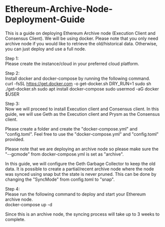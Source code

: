 # Ethereum-Archive-Node-Deployment-Guide
This is a guide on deploying Ethereum Archive node (Execution Client and Consensus Client). We will be using docker. Please note that you only need archive node if you would like to retrieve the old/historical data. Otherwise, you can just deploy and use a full node.

Step 1: <br/>
Please create the instance/cloud in your preferred cloud platform.

Step 2: <br/>
Install docker and docker-compose by running the following command. <br/>
curl -fsSL https://get.docker.com -o get-docker.sh
DRY_RUN=1 sudo sh ./get-docker.sh
sudo apt install docker-compose
sudo usermod -aG docker $USER <br/>

Step 3: <br/>
Now we will proceed to install Execution client and Consensus client. In this guide, we will use Geth as the Execution client and Prysm as the Consensus client.

Please create a folder and create the "docker-compose.yml" and "config.toml". Feel free to use the "docker-compose.yml" and "config.toml" provided.

Please note that we are deploying an archive node so please make sure the "--gcmode" from docker-compose.yml is set as "archive". 

In this guide, we will configure the Geth Garbage Collector to keep the old data. It is possible to create a partial/recent archive node where the node was synced using snap but the state is never pruned. This can be done by changing the "SyncMode" from config.toml to "snap".

Step 4: <br/>
Please run the following command to deploy and start your Ethereum archive node. <br/>
docker-compose up -d <br/>

Since this is an archive node, the syncing process will take up to 3 weeks to complete.
